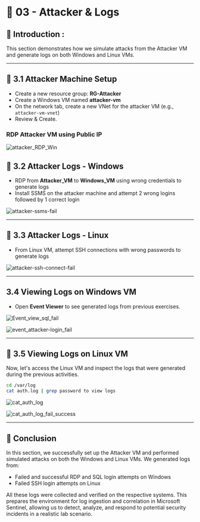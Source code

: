 # 🔴 03 - Attacker & Logs

## 📝 Introduction : 
This section demonstrates how we simulate attacks from the Attacker VM and generate logs on both Windows and Linux VMs.

---

## 🚀 3.1 Attacker Machine Setup

- Create a new resource group: **RG-Attacker**
- Create a Windows VM named **attacker-vm**
- On the network tab, create a new VNet for the attacker VM (e.g., `attacker-vm-vnet`)
- Review & Create.
     
### RDP Attacker VM using Public IP

![attacker_RDP_Win](https://github.com/AliChoukatli/Azure-Honeynet-SOC-Lab/blob/main/Screenshots/attacker_RDP_Win.png)

## 🚀 3.2 Attacker Logs - Windows

- RDP from **Attacker_VM** to **Windows_VM** using wrong credentials to generate logs
- Install SSMS on the attacker machine and attempt 2 wrong logins followed by 1 correct login

![attacker-ssms-fail](https://github.com/AliChoukatli/Azure-Honeynet-SOC-Lab/blob/main/Screenshots/attacker-ssms-fail.png)

--- 

## 🚀 3.3 Attacker Logs - Linux

- From Linux VM, attempt SSH connections with wrong passwords to generate logs

![attacker-ssh-connect-fail](https://github.com/AliChoukatli/Azure-Honeynet-SOC-Lab/blob/main/Screenshots/attacker-ssh-connect-fail.png)

----
## 3.4 Viewing Logs on Windows VM

- Open **Event Viewer** to see generated logs from previous exercises. 

![Event_view_sql_fail](https://github.com/AliChoukatli/Azure-Honeynet-SOC-Lab/blob/main/Screenshots/Event_view_sql_fail.png)

![event_attacker-login_fail](https://github.com/AliChoukatli/Azure-Honeynet-SOC-Lab/blob/main/Screenshots/event_attacker-login_fail.png)

---

## 🚀 3.5 Viewing Logs on Linux VM

Now, let's access the Linux VM and inspect the logs that were generated during the previous activities.

```bash
cd /var/log 
cat auth.log | grep password to view logs
```
![cat_auth_log](https://github.com/AliChoukatli/Azure-Honeynet-SOC-Lab/blob/main/Screenshots/cat_auth_log.png)

![cat_auth_log_fail_success](https://github.com/AliChoukatli/Azure-Honeynet-SOC-Lab/blob/main/Screenshots/cat_auth_log_fail_success.png)

---

##  📝 Conclusion

In this section, we successfully set up the Attacker VM and performed simulated attacks on both the Windows and Linux VMs. We generated logs from:

- Failed and successful RDP and SQL login attempts on Windows
- Failed SSH login attempts on Linux

All these logs were collected and verified on the respective systems. This prepares the environment for log ingestion and correlation in Microsoft Sentinel, allowing us to detect, analyze, and respond to potential security incidents in a realistic lab scenario.
